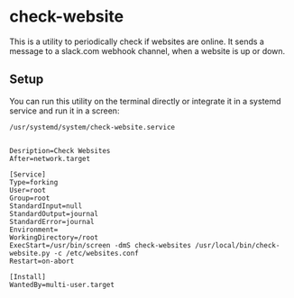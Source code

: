 # check-website

This is a utility to periodically check if websites are online.
It sends a message to a slack.com webhook channel, when a website
is up or down. 

## Setup

You can run this utility on the terminal directly or integrate it
in a systemd service and run it in a screen:

    /usr/systemd/system/check-website.service

    
    Desription=Check Websites
    After=network.target
        
    [Service]
    Type=forking
    User=root
    Group=root
    StandardInput=null
    StandardOutput=journal
    StandardError=journal
    Environment=
    WorkingDirectory=/root
    ExecStart=/usr/bin/screen -dmS check-websites /usr/local/bin/check-website.py -c /etc/websites.conf 
    Restart=on-abort
     
    [Install]
    WantedBy=multi-user.target


